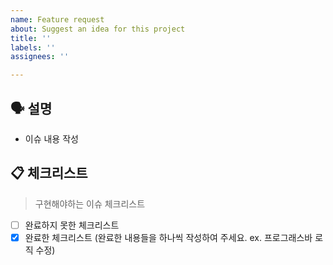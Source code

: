 ```yaml
---
name: Feature request
about: Suggest an idea for this project
title: ''
labels: ''
assignees: ''

---
```


## 🗣 설명
- 이슈 내용 작성


## 📋 체크리스트

> 구현해야하는 이슈 체크리스트

- [ ] 완료하지 못한 체크리스트
- [x] 완료한 체크리스트 (완료한 내용들을 하나씩 작성하여 주세요. ex. 프로그래스바 로직 수정)
